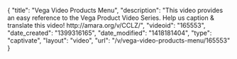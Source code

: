 {
    "title": "Vega Video Products Menu",
    "description": "This video provides an easy reference to the Vega Product Video Series. Help us caption & translate this video! http:\/\/amara.org\/v\/CCLZ\/",
    "videoid": "165553",
    "date_created": "1399316165",
    "date_modified": "1418181404",
    "type": "captivate",
    "layout": "video",
    "url": "\/v\/vega-video-products-menu\/165553"
}